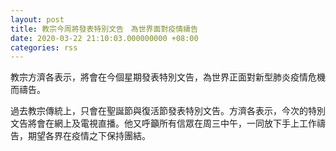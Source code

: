 ```yaml
---
layout: post
title: 教宗今周將發表特別文告　為世界面對疫情禱告
date: 2020-03-22 21:10:03.000000000 +08:00
categories: rss
---
```


教宗方濟各表示，將會在今個星期發表特別文告，為世界正面對新型肺炎疫情危機而禱告。

過去教宗傳統上，只會在聖誕節與復活節發表特別文告。方濟各表示，今次的特別文告將會在網上及電視直播。他又呼籲所有信眾在周三中午，一同放下手上工作禱告，期望各界在疫情之下保持團結。
